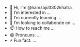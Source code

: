 - 👋 Hi, I’m @hamzajutt302khatra
- 👀 I’m interested in ...
- 🌱 I’m currently learning ...
- 💞️ I’m looking to collaborate on ...
- 📫 How to reach me ...
- 😄 Pronouns: ...
- ⚡ Fun fact: ...

<!---
hamzajutt302khatra/hamzajutt302khatra is a ✨ special ✨ repository because its `README.md` (this file) appears on your GitHub profile.
You can click the Preview link to take a look at your changes.
--->
